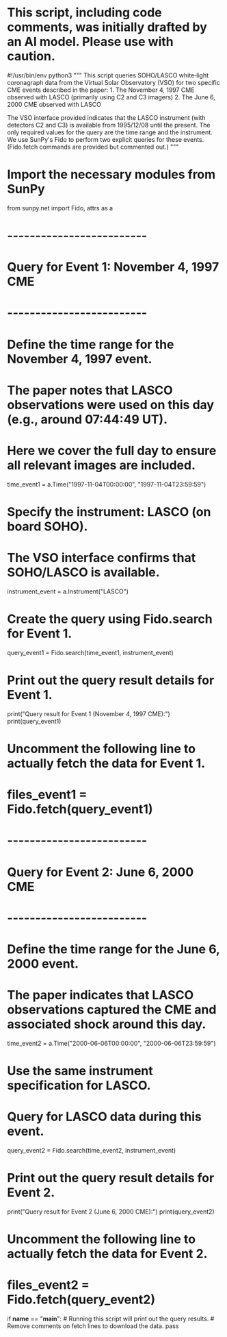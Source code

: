 # This script, including code comments, was initially drafted by an AI model. Please use with caution.

#!/usr/bin/env python3
"""
This script queries SOHO/LASCO white‐light coronagraph data from the Virtual Solar Observatory (VSO)
for two specific CME events described in the paper:
    1. The November 4, 1997 CME observed with LASCO (primarily using C2 and C3 imagers)
    2. The June 6, 2000 CME observed with LASCO

The VSO interface provided indicates that the LASCO instrument (with detectors C2 and C3) is available
from 1995/12/08 until the present. The only required values for the query are the time range and the instrument.
We use SunPy's Fido to perform two explicit queries for these events. (Fido.fetch commands are provided but commented out.)
"""

# Import the necessary modules from SunPy
from sunpy.net import Fido, attrs as a

# -------------------------
# Query for Event 1: November 4, 1997 CME
# -------------------------
# Define the time range for the November 4, 1997 event.
# The paper notes that LASCO observations were used on this day (e.g., around 07:44:49 UT).
# Here we cover the full day to ensure all relevant images are included.
time_event1 = a.Time("1997-11-04T00:00:00", "1997-11-04T23:59:59")

# Specify the instrument: LASCO (on board SOHO).
# The VSO interface confirms that SOHO/LASCO is available.
instrument_event = a.Instrument("LASCO")

# Create the query using Fido.search for Event 1.
query_event1 = Fido.search(time_event1, instrument_event)

# Print out the query result details for Event 1.
print("Query result for Event 1 (November 4, 1997 CME):")
print(query_event1)

# Uncomment the following line to actually fetch the data for Event 1.
# files_event1 = Fido.fetch(query_event1)

# -------------------------
# Query for Event 2: June 6, 2000 CME
# -------------------------
# Define the time range for the June 6, 2000 event.
# The paper indicates that LASCO observations captured the CME and associated shock around this day.
time_event2 = a.Time("2000-06-06T00:00:00", "2000-06-06T23:59:59")

# Use the same instrument specification for LASCO.
# Query for LASCO data during this event.
query_event2 = Fido.search(time_event2, instrument_event)

# Print out the query result details for Event 2.
print("Query result for Event 2 (June 6, 2000 CME):")
print(query_event2)

# Uncomment the following line to actually fetch the data for Event 2.
# files_event2 = Fido.fetch(query_event2)

if __name__ == "__main__":
    # Running this script will print out the query results.
    # Remove comments on fetch lines to download the data.
    pass
